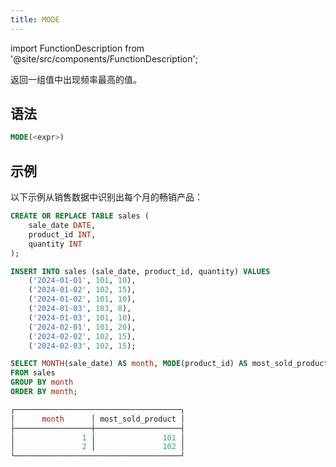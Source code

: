 ```yaml
---
title: MODE
---
```

import FunctionDescription from '@site/src/components/FunctionDescription';

<FunctionDescription description="引入或更新版本：v1.2.647"/>

返回一组值中出现频率最高的值。

## 语法

```sql
MODE(<expr>)
```

## 示例

以下示例从销售数据中识别出每个月的畅销产品：

```sql
CREATE OR REPLACE TABLE sales (
    sale_date DATE,
    product_id INT,
    quantity INT
);

INSERT INTO sales (sale_date, product_id, quantity) VALUES
    ('2024-01-01', 101, 10),
    ('2024-01-02', 102, 15),
    ('2024-01-02', 101, 10),
    ('2024-01-03', 103, 8),
    ('2024-01-03', 101, 10),
    ('2024-02-01', 101, 20),
    ('2024-02-02', 102, 15),
    ('2024-02-03', 102, 15);

SELECT MONTH(sale_date) AS month, MODE(product_id) AS most_sold_product
FROM sales
GROUP BY month
ORDER BY month;

┌─────────────────────────────────────┐
│      month      │ most_sold_product │
├─────────────────┼───────────────────┤
│               1 │               101 │
│               2 │               102 │
└─────────────────────────────────────┘
```